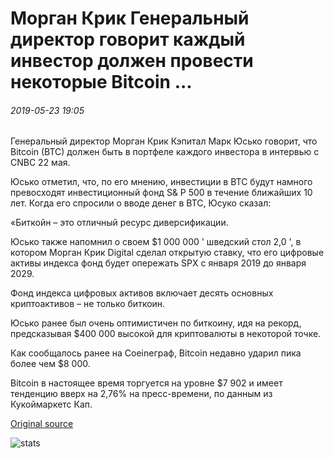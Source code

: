 # Морган Крик Генеральный директор говорит каждый инвестор должен провести некоторые Bitcoin ...

###### 2019-05-23 19:05

Генеральный директор Морган Крик Кэпитал Марк Юсько говорит, что Bitcoin (BTC) должен быть в портфеле каждого инвестора в интервью с CNBC 22 мая.

Юсько отметил, что, по его мнению, инвестиции в BTC будут намного превосходят инвестиционный фонд S& P 500 в течение ближайших 10 лет. Когда его спросили о вводе денег в BTC, Юсуко сказал:

«Биткойн – это отличный ресурс диверсификации.

Юсько также напомнил о своем $1 000 000 ' шведский стол 2,0 ', в котором Морган Крик Digital сделал открытую ставку, что его цифровые активы индекса фонд будет опережать SPX с января 2019 до января 2029.

Фонд индекса цифровых активов включает десять основных криптоактивов – не только биткоин.

Юсько ранее был очень оптимистичен по биткоину, идя на рекорд, предсказывая $400 000 высокой для криптовалюты в некоторой точке.

Как сообщалось ранее на Coeineграф, Bitcoin недавно ударил пика более чем $8 000.

Bitcoin в настоящее время торгуется на уровне $7 902 и имеет тенденцию вверх на 2,76% на пресс-времени, по данным из Кукоймаркетс Кап.

[Original source](https://cointelegraph.com/news/morgan-creek-ceo-says-every-investor-should-hold-some-bitcoin)

![stats](https://c.statcounter.com/11760860/0/a89fa40b/1/ "stats")